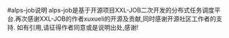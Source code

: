 #alps-job说明
  alps-job是基于开源项目XXL-JOB二次开发的分布式任务调度平台.再次感谢XXL-JOB的作者xuxueli的开源及贡献,同时感谢开源社区工作者的支持.
      如有引用,请征得作者同意或是说明出处,感谢!